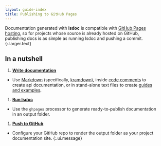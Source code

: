 ```yaml
---
layout: guide-index
title: Publishing to GitHub Pages
---
```


Documentation generated with **lsdoc** is compatible with [GitHub Pages hosting][ghpages], so for projects whose source is already hosted on GitHub, publishing docs is as simple as running lsdoc and pushing a commit.
{:.larger.text}

## In a nutshell

1. **[Write documentation][write-documentation]**
  - Use [Markdown][markdown-syntax] (specifically, [kramdown][kramdown-syntax]), inside [code comments][describing-code] to create api documentation, or in stand-alone text files to create [guides and examples][creating-guides+examples].
1. **[Run lsdoc][run-lsdoc]**
  - Use the `ghpages` processor to generate ready-to-publish documentation in an output folder.
1. **[Push to GitHub][push-to-github]**
  - Configure your GitHub repo to render the output folder as your project documentation site.
{:.ui.message}



[creating-guides+examples]: /guides/Writing-Documentation/Creating-guides-and-examples/#/guides/ "Creating guides and examples"
[describing-code]: /guides/Writing-Documentation/Describing-code/#/guides/ "Describing code with documentation comments"
[ghpages]: https://pages.github.com/ "Websites for you and your projects"
[kramdown-syntax]: https://kramdown.gettalong.org/syntax.html "kramdown syntax documentation"
[markdown-syntax]: https://guides.github.com/features/mastering-markdown/ "Markdown is a lightweight markup language with plain text formatting syntax"
[push-to-github]: /guides/Publishing-to-GitHub-Pages/Pushing-to-GitHub/#/guides/ "Pushing generated documentation to GitHub for rendering and hosting"
[run-lsdoc]: /guides/Publishing-to-GitHub-Pages/Running-lsdoc/#/guides/ "Running lsdoc to generate documentation"
[write-documentation]: /guides/Writing-Documentation/#/guides/ "Writing documentation to be processed by lsdoc"
